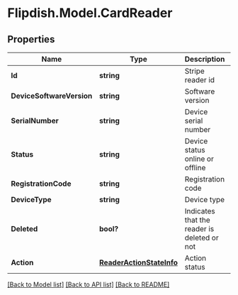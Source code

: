 # Flipdish.Model.CardReader
## Properties

Name | Type | Description | Notes
------------ | ------------- | ------------- | -------------
**Id** | **string** | Stripe reader id | [optional] 
**DeviceSoftwareVersion** | **string** | Software version | [optional] 
**SerialNumber** | **string** | Device serial number | [optional] 
**Status** | **string** | Device status online or offline | [optional] 
**RegistrationCode** | **string** | Registration code | [optional] 
**DeviceType** | **string** | Device type | [optional] 
**Deleted** | **bool?** | Indicates that the reader is deleted or not | [optional] 
**Action** | [**ReaderActionStateInfo**](ReaderActionStateInfo.md) | Action status | [optional] 

[[Back to Model list]](../README.md#documentation-for-models) [[Back to API list]](../README.md#documentation-for-api-endpoints) [[Back to README]](../README.md)


